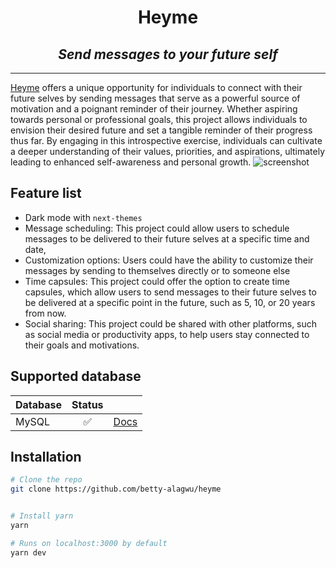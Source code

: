 <div align="center">
<h1>Heyme</h1>
<h2><i>Send messages to your future self</i></h2>
<hr />
</div>

 [Heyme](https://heyme.io)  offers a unique opportunity for individuals to connect with their future selves by sending messages that serve as a powerful source of motivation and a poignant reminder of their journey. Whether aspiring towards personal or professional goals, this project allows individuals to envision their desired future and set a tangible reminder of their progress thus far. By engaging in this introspective exercise, individuals can cultivate a deeper understanding of their values, priorities, and aspirations, ultimately leading to enhanced self-awareness and personal growth.
 ![screenshot](https://res.cloudinary.com/dq5e0bbl8/image/upload/v1678282734/Screenshot_2023-03-08_at_14.38.05_srmw0p.png)

## Feature list

- Dark mode with `next-themes`
- Message scheduling: This project could allow users to schedule messages to be delivered to their future selves at a specific time and date,
- Customization options: Users could have the ability to customize their messages by sending to themselves directly or to someone else
- Time capsules: This project could offer the option to create time capsules, which allow users to send messages to their future selves to be delivered at a specific point in the future, such as 5, 10, or 20 years from now.
- Social sharing: This project could be shared with other platforms, such as social media or productivity apps, to help users stay connected to their goals and motivations.

## Supported database

| Database    | Status | |
|:------------|:-------:|:---|
| MySQL  | ✅ | [Docs](https://www.mysql.com/)|

## Installation

```bash
# Clone the repo
git clone https://github.com/betty-alagwu/heyme


# Install yarn 
yarn

# Runs on localhost:3000 by default
yarn dev
```

